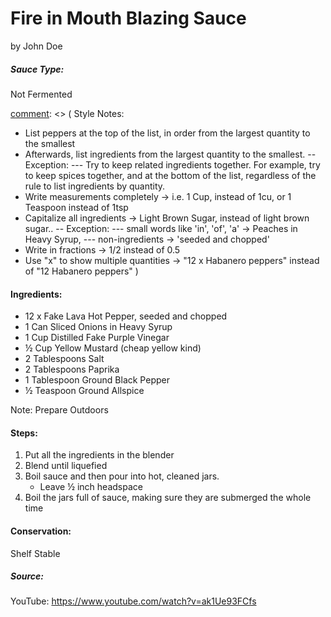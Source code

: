 [comment]: <> (Always put a name, each word capitalized, except for joining words such as "a", "in", "the", etc...
Always put the creator of the recipe)
# Fire in Mouth Blazing Sauce
by John Doe

[comment]: <> (Acceptable values: "Not Fermented", "Brine Fermentation", or "Mash Fermentation")
##### Sauce Type:
Not Fermented

[comment]: <> (
Style Notes:
- List peppers at the top of the list, in order from the largest quantity to the smallest
- Afterwards, list ingredients from the largest quantity to the smallest.
-- Exception:
--- Try to keep related ingredients together. For example, try to keep spices together, and at the bottom of the list, regardless of the rule to list ingredients by quantity.
- Write measurements completely -> i.e. 1 Cup, instead of 1cu, or 1 Teaspoon instead of 1tsp
- Capitalize all ingredients -> Light Brown Sugar, instead of light brown sugar..
-- Exception:
--- small words like 'in', 'of', 'a' -> Peaches in Heavy Syrup,
--- non-ingredients -> 'seeded and chopped'
- Write in fractions -> 1/2 instead of 0.5
- Use "x" to show multiple quantities -> "12 x Habanero peppers" instead of "12 Habanero peppers"
)
#### Ingredients:
- 12 x Fake Lava Hot Pepper, seeded and chopped
- 1 Can Sliced Onions in Heavy Syrup
- 1 Cup Distilled Fake Purple Vinegar
- ½ Cup Yellow Mustard (cheap yellow kind)
- 2 Tablespoons Salt
- 2 Tablespoons Paprika
- 1 Tablespoon Ground Black Pepper
- ½ Teaspoon Ground Allspice

[comment]: <> (Preparation notes or useful tips can be added here - optional)
Note: Prepare Outdoors

[comment]: <> (List all steps by number and subpoints. Try to be as clear as possible)
#### Steps:
1. Put all the ingredients in the blender
2. Blend until liquefied
3. Boil sauce and then pour into hot, cleaned jars.
    * Leave ½ inch headspace
4. Boil the jars full of sauce, making sure they are submerged the whole time

[comment]: <> (Examples Acceptable Values: "Shelf Stable", "Unknown", "Refridgerate and Consume ASAP")
#### Conservation:
Shelf Stable

[comment]: <> (Always include a source so someone can go check it if there are doubts/questions, or for more information")
##### Source:
YouTube: https://www.youtube.com/watch?v=ak1Ue93FCfs

